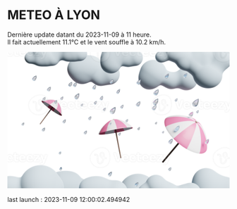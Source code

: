# METEO À LYON

Dernière update datant du 2023-11-09 à 11 heure.  
Il fait actuellement 11.1°C et le vent souffle à 10.2 km/h.      

![](./.github/rain.png)

last launch : 2023-11-09 12:00:02.494942
